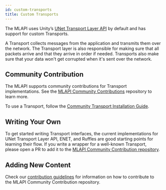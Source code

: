 ```yaml
---
id: custom-transports
title: Custom Transports
---
```


The MLAPI uses Unity’s [UNet Transport Layer API](https://docs.unity3d.com/Manual/UNetUsingTransport.html) by default and has support for custom Transports. 

A Transport collects messages from the application and transmits them over the network. 
The Transport layer is also responsible for making sure that all packets arrive and that they arrive in order if needed. Transports also make sure that your data won't get corrupted when it's sent over the network.

## Community Contribution

The MLAPI supports community contributions for Transport implementations. See the [MLAPI Community Contributions](https://github.com/Unity-Technologies/mlapi-community-contributions)  repository to learn more.

To use a Transport, follow the [Community Transport Installation Guide](https://github.com/Unity-Technologies/mlapi-community-contributions/blob/master/Transports/README.md).

## Writing Your Own

To get started writing Transport interfaces, the current implementations for UNet Transport Layer API, ENET, and Ruffles are good starting points for learning their flow. If you write a wrapper for a well-known Transport, please open a PR to add it to the [MLAPI Community Contribution repository](https://github.com/Unity-Technologies/mlapi-community-contributions).

## Adding New Content

Check our [contribution guidelines](https://github.com/Unity-Technologies/mlapi-community-contributions/blob/master/CONTRIBUTING.md) for information on how to contribute to the MLAPI Community Contribution repository.
